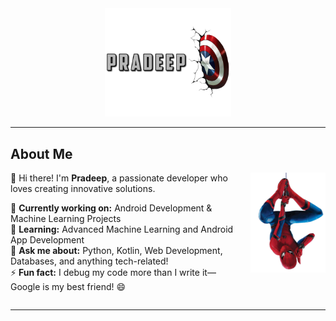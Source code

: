 <div align="center">
<img src="./assets/images/mergedBanner.png" alt="Pradeep" width="40%"/>
</div>

---

## About Me

<img src="./assets/images/pngwing.com (3).png" alt="Profile" width="120px" style="float: right; margin: 0 0 20px 20px;"/>

👋 Hi there! I'm **Pradeep**, a passionate developer who loves creating innovative solutions.

🔭 **Currently working on:** Android Development & Machine Learning Projects  
🌱 **Learning:** Advanced Machine Learning and Android App Development  
💬 **Ask me about:** Python, Kotlin, Web Development, Databases, and anything tech-related!  
⚡ **Fun fact:** I debug my code more than I write it—Google is my best friend! 😄

<div style="clear: both;"></div>

--- 
